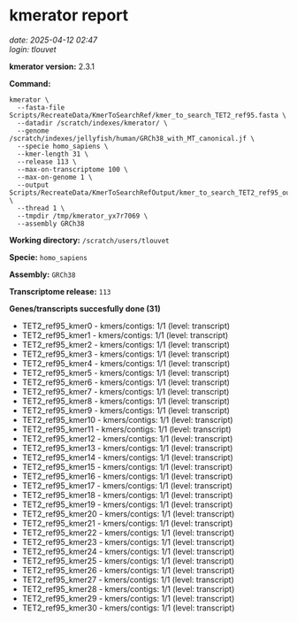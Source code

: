 # kmerator report
*date: 2025-04-12 02:47*  
*login: tlouvet*

**kmerator version:** 2.3.1

**Command:**

```
kmerator \
  --fasta-file Scripts/RecreateData/KmerToSearchRef/kmer_to_search_TET2_ref95.fasta \
  --datadir /scratch/indexes/kmerator/ \
  --genome /scratch/indexes/jellyfish/human/GRCh38_with_MT_canonical.jf \
  --specie homo_sapiens \
  --kmer-length 31 \
  --release 113 \
  --max-on-transcriptome 100 \
  --max-on-genome 1 \
  --output Scripts/RecreateData/KmerToSearchRefOutput/kmer_to_search_TET2_ref95_output \
  --thread 1 \
  --tmpdir /tmp/kmerator_yx7r7069 \
  --assembly GRCh38
```

**Working directory:** `/scratch/users/tlouvet`

**Specie:** `homo_sapiens`

**Assembly:** `GRCh38`

**Transcriptome release:** `113`

**Genes/transcripts succesfully done (31)**

- TET2_ref95_kmer0 - kmers/contigs: 1/1 (level: transcript)
- TET2_ref95_kmer1 - kmers/contigs: 1/1 (level: transcript)
- TET2_ref95_kmer2 - kmers/contigs: 1/1 (level: transcript)
- TET2_ref95_kmer3 - kmers/contigs: 1/1 (level: transcript)
- TET2_ref95_kmer4 - kmers/contigs: 1/1 (level: transcript)
- TET2_ref95_kmer5 - kmers/contigs: 1/1 (level: transcript)
- TET2_ref95_kmer6 - kmers/contigs: 1/1 (level: transcript)
- TET2_ref95_kmer7 - kmers/contigs: 1/1 (level: transcript)
- TET2_ref95_kmer8 - kmers/contigs: 1/1 (level: transcript)
- TET2_ref95_kmer9 - kmers/contigs: 1/1 (level: transcript)
- TET2_ref95_kmer10 - kmers/contigs: 1/1 (level: transcript)
- TET2_ref95_kmer11 - kmers/contigs: 1/1 (level: transcript)
- TET2_ref95_kmer12 - kmers/contigs: 1/1 (level: transcript)
- TET2_ref95_kmer13 - kmers/contigs: 1/1 (level: transcript)
- TET2_ref95_kmer14 - kmers/contigs: 1/1 (level: transcript)
- TET2_ref95_kmer15 - kmers/contigs: 1/1 (level: transcript)
- TET2_ref95_kmer16 - kmers/contigs: 1/1 (level: transcript)
- TET2_ref95_kmer17 - kmers/contigs: 1/1 (level: transcript)
- TET2_ref95_kmer18 - kmers/contigs: 1/1 (level: transcript)
- TET2_ref95_kmer19 - kmers/contigs: 1/1 (level: transcript)
- TET2_ref95_kmer20 - kmers/contigs: 1/1 (level: transcript)
- TET2_ref95_kmer21 - kmers/contigs: 1/1 (level: transcript)
- TET2_ref95_kmer22 - kmers/contigs: 1/1 (level: transcript)
- TET2_ref95_kmer23 - kmers/contigs: 1/1 (level: transcript)
- TET2_ref95_kmer24 - kmers/contigs: 1/1 (level: transcript)
- TET2_ref95_kmer25 - kmers/contigs: 1/1 (level: transcript)
- TET2_ref95_kmer26 - kmers/contigs: 1/1 (level: transcript)
- TET2_ref95_kmer27 - kmers/contigs: 1/1 (level: transcript)
- TET2_ref95_kmer28 - kmers/contigs: 1/1 (level: transcript)
- TET2_ref95_kmer29 - kmers/contigs: 1/1 (level: transcript)
- TET2_ref95_kmer30 - kmers/contigs: 1/1 (level: transcript)
